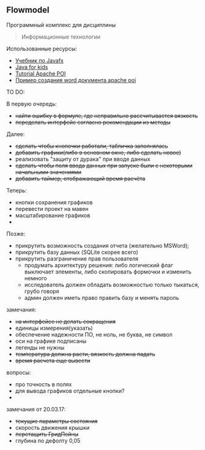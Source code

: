 ## Flowmodel

Программный комплекс для дисциплины
>Информационные технологии


Использованные ресурсы:
+ [Учебник по Javafx](http://code.makery.ch/library/javafx-8-tutorial/ru)
+ [Java for kids](http://yfain.github.io/Java4Kids/)
+ [Tutorial Apache POI](https://www.tutorialspoint.com/apache_poi_word/index.htm)
+ [Пример создания word документа apache poi](http://javadevblog.com/sozdanie-dokumenta-word-v-formate-docx-s-pomoshh-yu-apache-poi.html)


TO DO:

В первую очередь:
+ ~~найти ошибку в формуле, где неправильно рассчитывается вязкость~~
+ ~~переделать интерфейс согласно рекомендации из методы~~

Далее:
+ ~~сделать чтобы кнопочки работали, табличка заполнялась~~
+ ~~добавить графики(либо в основном окне, либо сделать новое)~~
+ реализовать "защиту от дурака" при вводе данных
+ ~~сделать чтобы поля ввода данных при запуске были с некоторыми начальными значениями~~
+ ~~добавить таймер, отображающий время расчёта~~

Теперь:
+ кнопки сохранения графиков
+ перевести проект на мавен
+ масштабирование графиков
+ 


Позже:
+ прикрутить возможность создания отчета (желательно MSWord);
+ прикрутить базу данных (SQLite скорее всего)
+ прикрутить разграничение прав пользователя
  +  продумать архитектуру решения: либо 
  логический флаг выключает элементы, либо скопировать формочки и изменить немного
  +  исследователь должен обладать возможностью только тыкаться, грубо говоря
  +  админ должен иметь право править базу и менять пароль
  
замечания:
+ ~~на интерфейсе не делать сокращения~~
+ единицы измерения(указать)
+ обеспечение надежности ПО, не ноль, не буква, не символ
+ оси на графике подписаны
+ легенды не нужны
+ ~~температура должна расти, вязкость должна падать~~
+ ~~время расчета еще вывести~~

вопросы:
+ про точность в полях
+ для вывода графиков отдельные кнопки?
+ 


замечания от 20.03.17:
+ ~~текущие параметры состояния~~
+ скорость движения крышки
+ ~~перетащить ГридПейны~~
+ глубина по дефолту 0,05
 

  